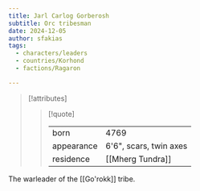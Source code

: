 ```yaml
---
title: Jarl Carlog Gorberosh
subtitle: Orc tribesman
date: 2024-12-05
author: sfakias
tags:
  - characters/leaders
  - countries/Korhond
  - factions/Ragaron

---
```

> [!attributes]
> 
> > [!quote]
> >
> > | | |
> > | --- | --- |
> > | born | 4769 |
> > | appearance | 6'6", scars, twin axes |
> > | residence | [[Mherg Tundra]] |

The warleader of the [[Go'rokk]] tribe.